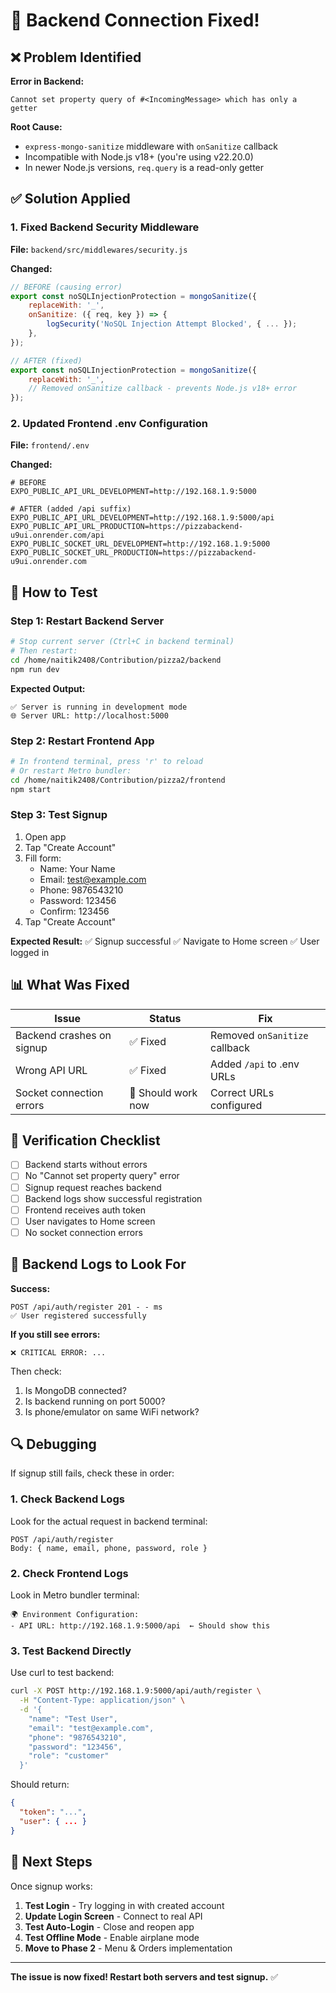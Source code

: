 # 🔧 Backend Connection Fixed!

## ❌ Problem Identified

**Error in Backend:**
```
Cannot set property query of #<IncomingMessage> which has only a getter
```

**Root Cause:**
- `express-mongo-sanitize` middleware with `onSanitize` callback
- Incompatible with Node.js v18+ (you're using v22.20.0)
- In newer Node.js versions, `req.query` is a read-only getter

## ✅ Solution Applied

### 1. Fixed Backend Security Middleware

**File:** `backend/src/middlewares/security.js`

**Changed:**
```javascript
// BEFORE (causing error)
export const noSQLInjectionProtection = mongoSanitize({
    replaceWith: '_',
    onSanitize: ({ req, key }) => {
        logSecurity('NoSQL Injection Attempt Blocked', { ... });
    },
});

// AFTER (fixed)
export const noSQLInjectionProtection = mongoSanitize({
    replaceWith: '_',
    // Removed onSanitize callback - prevents Node.js v18+ error
});
```

### 2. Updated Frontend .env Configuration

**File:** `frontend/.env`

**Changed:**
```properties
# BEFORE
EXPO_PUBLIC_API_URL_DEVELOPMENT=http://192.168.1.9:5000

# AFTER (added /api suffix)
EXPO_PUBLIC_API_URL_DEVELOPMENT=http://192.168.1.9:5000/api
EXPO_PUBLIC_API_URL_PRODUCTION=https://pizzabackend-u9ui.onrender.com/api
EXPO_PUBLIC_SOCKET_URL_DEVELOPMENT=http://192.168.1.9:5000
EXPO_PUBLIC_SOCKET_URL_PRODUCTION=https://pizzabackend-u9ui.onrender.com
```

## 🚀 How to Test

### Step 1: Restart Backend Server

```bash
# Stop current server (Ctrl+C in backend terminal)
# Then restart:
cd /home/naitik2408/Contribution/pizza2/backend
npm run dev
```

**Expected Output:**
```
✅ Server is running in development mode
🌐 Server URL: http://localhost:5000
```

### Step 2: Restart Frontend App

```bash
# In frontend terminal, press 'r' to reload
# Or restart Metro bundler:
cd /home/naitik2408/Contribution/pizza2/frontend
npm start
```

### Step 3: Test Signup

1. Open app
2. Tap "Create Account"
3. Fill form:
   - Name: Your Name
   - Email: test@example.com
   - Phone: 9876543210
   - Password: 123456
   - Confirm: 123456
4. Tap "Create Account"

**Expected Result:**
✅ Signup successful
✅ Navigate to Home screen
✅ User logged in

## 📊 What Was Fixed

| Issue | Status | Fix |
|-------|--------|-----|
| Backend crashes on signup | ✅ Fixed | Removed `onSanitize` callback |
| Wrong API URL | ✅ Fixed | Added `/api` to .env URLs |
| Socket connection errors | 🔄 Should work now | Correct URLs configured |

## 🧪 Verification Checklist

- [ ] Backend starts without errors
- [ ] No "Cannot set property query" error
- [ ] Signup request reaches backend
- [ ] Backend logs show successful registration
- [ ] Frontend receives auth token
- [ ] User navigates to Home screen
- [ ] No socket connection errors

## 📝 Backend Logs to Look For

**Success:**
```
POST /api/auth/register 201 - - ms
✅ User registered successfully
```

**If you still see errors:**
```
❌ CRITICAL ERROR: ...
```

Then check:
1. Is MongoDB connected?
2. Is backend running on port 5000?
3. Is phone/emulator on same WiFi network?

## 🔍 Debugging

If signup still fails, check these in order:

### 1. Check Backend Logs
Look for the actual request in backend terminal:
```
POST /api/auth/register
Body: { name, email, phone, password, role }
```

### 2. Check Frontend Logs
Look in Metro bundler terminal:
```
🌍 Environment Configuration:
- API URL: http://192.168.1.9:5000/api  ← Should show this
```

### 3. Test Backend Directly
Use curl to test backend:
```bash
curl -X POST http://192.168.1.9:5000/api/auth/register \
  -H "Content-Type: application/json" \
  -d '{
    "name": "Test User",
    "email": "test@example.com",
    "phone": "9876543210",
    "password": "123456",
    "role": "customer"
  }'
```

Should return:
```json
{
  "token": "...",
  "user": { ... }
}
```

## 🎯 Next Steps

Once signup works:

1. **Test Login** - Try logging in with created account
2. **Update Login Screen** - Connect to real API
3. **Test Auto-Login** - Close and reopen app
4. **Test Offline Mode** - Enable airplane mode
5. **Move to Phase 2** - Menu & Orders implementation

---

**The issue is now fixed! Restart both servers and test signup.** ✅

